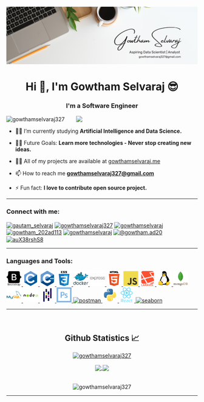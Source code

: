 ![logo](https://github.com/gowthamselvaraj327/gowthamselvaraj327/blob/main/White%20Minimalist%20Profile%20LinkedIn%20Banner.png)
<h1 align="center">Hi 👋, I'm Gowtham Selvaraj 😎</h1>
<h3 align="center">I'm a Software Engineer</h3>

<img align="right" src="https://media0.giphy.com/media/qgQUggAC3Pfv687qPC/giphy.gif" width=320px>

<p align="left"> <img src="https://komarev.com/ghpvc/?username=gowthamselvaraj327&label=Profile%20views&color=0e75b6&style=flat" alt="gowthamselvaraj327" /> </p>



- 👨‍💻 I’m currently studying **Artificial Intelligence and Data Science.**

- 💪🏼 Future Goals: **Learn more technologies - Never stop creating new ideas.**

- 👨‍💻 All of my projects are available at [gowthamselvaraj.me](https://gowthamselvaraj.me/#/)

- 📫 How to reach me **gowthamselvaraj327@gmail.com**

- ⚡ Fun fact: **I love to contribute open source project.**

</p>

---

<h3 align="left">Connect with me:</h3>
<p align="left">
<a href="https://twitter.com/gautam_selvaraj" target="blank"><img align="center" src="https://raw.githubusercontent.com/rahuldkjain/github-profile-readme-generator/master/src/images/icons/Social/twitter.svg" alt="gautam_selvaraj" height="30" width="40" /></a>
<a href="https://linkedin.com/in/gowthamselvaraj327" target="blank"><img align="center" src="https://raw.githubusercontent.com/rahuldkjain/github-profile-readme-generator/master/src/images/icons/Social/linked-in-alt.svg" alt="gowthamselvaraj327" height="30" width="40" /></a>
<a href="https://kaggle.com/gowthamselvaraj" target="blank"><img align="center" src="https://raw.githubusercontent.com/rahuldkjain/github-profile-readme-generator/master/src/images/icons/Social/kaggle.svg" alt="gowthamselvaraj" height="30" width="40" /></a>
<a href="https://www.hackerrank.com/gowtham_202ad113" target="blank"><img align="center" src="https://raw.githubusercontent.com/rahuldkjain/github-profile-readme-generator/master/src/images/icons/Social/hackerrank.svg" alt="gowtham_202ad113" height="30" width="40" /></a>
<a href="https://www.leetcode.com/gowthamselvaraj" target="blank"><img align="center" src="https://raw.githubusercontent.com/rahuldkjain/github-profile-readme-generator/master/src/images/icons/Social/leet-code.svg" alt="gowthamselvaraj" height="30" width="40" /></a>
<a href="https://www.hackerearth.com/@gowtham.ad20" target="blank"><img align="center" src="https://raw.githubusercontent.com/rahuldkjain/github-profile-readme-generator/master/src/images/icons/Social/hackerearth.svg" alt="@gowtham.ad20" height="30" width="40" /></a>
<a href="https://discord.gg/auX38rshS8" target="blank"><img align="center" src="https://raw.githubusercontent.com/rahuldkjain/github-profile-readme-generator/master/src/images/icons/Social/discord.svg" alt="auX38rshS8" height="30" width="40" /></a>
</p>

---

<h3 align="left">Languages and Tools:</h3>
<p align="left"> <a href="https://getbootstrap.com" target="_blank" rel="noreferrer"> <img src="https://raw.githubusercontent.com/devicons/devicon/master/icons/bootstrap/bootstrap-plain-wordmark.svg" alt="bootstrap" width="40" height="40"/> </a> <a href="https://www.cprogramming.com/" target="_blank" rel="noreferrer"> <img src="https://raw.githubusercontent.com/devicons/devicon/master/icons/c/c-original.svg" alt="c" width="40" height="40"/> </a> <a href="https://www.w3schools.com/cpp/" target="_blank" rel="noreferrer"> <img src="https://raw.githubusercontent.com/devicons/devicon/master/icons/cplusplus/cplusplus-original.svg" alt="cplusplus" width="40" height="40"/> </a> <a href="https://www.w3schools.com/css/" target="_blank" rel="noreferrer"> <img src="https://raw.githubusercontent.com/devicons/devicon/master/icons/css3/css3-original-wordmark.svg" alt="css3" width="40" height="40"/> </a> <a href="https://www.docker.com/" target="_blank" rel="noreferrer"> <img src="https://raw.githubusercontent.com/devicons/devicon/master/icons/docker/docker-original-wordmark.svg" alt="docker" width="40" height="40"/> </a> <a href="https://expressjs.com" target="_blank" rel="noreferrer"> <img src="https://raw.githubusercontent.com/devicons/devicon/master/icons/express/express-original-wordmark.svg" alt="express" width="40" height="40"/> </a> <a href="https://www.w3.org/html/" target="_blank" rel="noreferrer"> <img src="https://raw.githubusercontent.com/devicons/devicon/master/icons/html5/html5-original-wordmark.svg" alt="html5" width="40" height="40"/> </a> <a href="https://developer.mozilla.org/en-US/docs/Web/JavaScript" target="_blank" rel="noreferrer"> <img src="https://raw.githubusercontent.com/devicons/devicon/master/icons/javascript/javascript-original.svg" alt="javascript" width="40" height="40"/> </a> <a href="https://laravel.com/" target="_blank" rel="noreferrer"> <img src="https://raw.githubusercontent.com/devicons/devicon/master/icons/laravel/laravel-plain-wordmark.svg" alt="laravel" width="40" height="40"/> </a> <a href="https://www.linux.org/" target="_blank" rel="noreferrer"> <img src="https://raw.githubusercontent.com/devicons/devicon/master/icons/linux/linux-original.svg" alt="linux" width="40" height="40"/> </a> <a href="https://www.mongodb.com/" target="_blank" rel="noreferrer"> <img src="https://raw.githubusercontent.com/devicons/devicon/master/icons/mongodb/mongodb-original-wordmark.svg" alt="mongodb" width="40" height="40"/> </a> <a href="https://www.mysql.com/" target="_blank" rel="noreferrer"> <img src="https://raw.githubusercontent.com/devicons/devicon/master/icons/mysql/mysql-original-wordmark.svg" alt="mysql" width="40" height="40"/> </a> <a href="https://nodejs.org" target="_blank" rel="noreferrer"> <img src="https://raw.githubusercontent.com/devicons/devicon/master/icons/nodejs/nodejs-original-wordmark.svg" alt="nodejs" width="40" height="40"/> </a> <a href="https://pandas.pydata.org/" target="_blank" rel="noreferrer"> <img src="https://raw.githubusercontent.com/devicons/devicon/2ae2a900d2f041da66e950e4d48052658d850630/icons/pandas/pandas-original.svg" alt="pandas" width="40" height="40"/> </a> <a href="https://www.photoshop.com/en" target="_blank" rel="noreferrer"> <img src="https://raw.githubusercontent.com/devicons/devicon/master/icons/photoshop/photoshop-line.svg" alt="photoshop" width="40" height="40"/> </a> <a href="https://postman.com" target="_blank" rel="noreferrer"> <img src="https://www.vectorlogo.zone/logos/getpostman/getpostman-icon.svg" alt="postman" width="40" height="40"/> </a> <a href="https://www.python.org" target="_blank" rel="noreferrer"> <img src="https://raw.githubusercontent.com/devicons/devicon/master/icons/python/python-original.svg" alt="python" width="40" height="40"/> </a> <a href="https://reactjs.org/" target="_blank" rel="noreferrer"> <img src="https://raw.githubusercontent.com/devicons/devicon/master/icons/react/react-original-wordmark.svg" alt="react" width="40" height="40"/> </a> <a href="https://seaborn.pydata.org/" target="_blank" rel="noreferrer"> <img src="https://seaborn.pydata.org/_images/logo-mark-lightbg.svg" alt="seaborn" width="40" height="40"/> </a> </p>

---

<br/>

  <h2 align="center"> Github Statistics 📈 </h2>
  
  <div align="center"> 
  <p align="center"> <a href="https://github.com/ryo-ma/github-profile-trophy"><img src="https://github-profile-trophy.vercel.app/?username=gowthamselvaraj327" alt="gowthamselvaraj327" /></a> </p>
     <a href="">
      <img align="center" src="https://github-readme-stats-nine-sand.vercel.app/api?username=gowthamselvaraj327&show_icons=true&include_all_commits=true&count_private=true&theme=react&line_height=40" />
    </a>
    <a href="">
      <img align="center" src="https://github-readme-stats-nine-sand.vercel.app/api/top-langs/?username=gowthamselvaraj327&theme=react&line_height=40&hide=css"/>
    </a>
    <br/> <br/>
    <p><img align="center" src="https://github-readme-streak-stats.herokuapp.com/?user=gowthamselvaraj327&" alt="gowthamselvaraj327" /></p>
</div

<br/>

---


